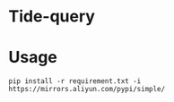 # Tide-query

# Usage
```shell script
pip install -r requirement.txt -i https://mirrors.aliyun.com/pypi/simple/
```
